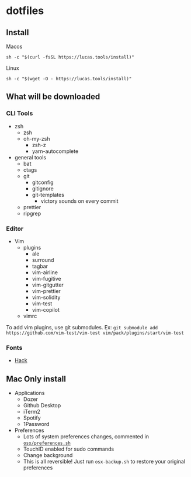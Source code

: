 # dotfiles

## Install
Macos
```
sh -c "$(curl -fsSL https://lucas.tools/install)"
```

Linux
```
sh -c "$(wget -O - https://lucas.tools/install)"
```


## What will be downloaded
### CLI Tools
- zsh
  - zsh
  - oh-my-zsh
    - zsh-z
    - yarn-autocomplete
- general tools
  - bat
  - ctags
  - git
    - gitconfig
    - gitignore
    - git-templates
      - victory sounds on every commit
  - prettier
  - ripgrep

### Editor
- Vim
  - plugins
    - ale
    - surround
    - tagbar
    - vim-airline
    - vim-fugitive
    - vim-gitgutter
    - vim-prettier
    - vim-solidity
    - vim-test
    - vim-copilot
  - vimrc

To add vim plugins, use git submodules.
Ex: `git submodule add https://github.com/vim-test/vim-test vim/pack/plugins/start/vim-test` 

### Fonts
- [Hack](https://sourcefoundry.org/hack/)


## Mac Only install
- Applications
  - Dozer
  - Github Desktop
  - iTerm2
  - Spotify
  - 1Password
- Preferences
  - Lots of system preferences changes, commented in [`osx/preferences.sh`](osx/preferences.sh)
  - TouchID enabled for sudo commands
  - Change background
  - This is all reversible! Just run `osx-backup.sh` to restore your original preferences
